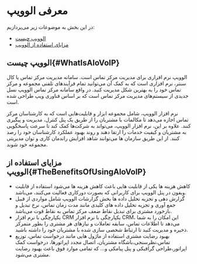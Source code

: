 # معرفی الوویپ

در این بخش به موضوعات زیر می‌پردازیم:
- [الوویپ چیست ](#WhatIsAloVoIP)
- [مزایای استفاده از الوویپ](#TheBenefitsOfUsingAloVoIP)

## الوویپ چیست{#WhatIsAloVoIP}

الوویپ نرم افزاری برای مدیریت مرکز تماس است. سامانه مدیریت مرکز تماس یا کال سنتر، نرم افزاری است که به کمک آن می‌توانید تمام فرآیندهای تلفنی مجموعه و مرکز تماس خود را به بهترین شکل مدیریت کنید. در واقع سامانه مرکز تماس الوویپ نسل جدیدی از سیستم‌های مدیریت مرکز تماس است که بر اساس فناوری ویپ طراحی شده است.</br>

نرم افزار الوویپ، شامل مجموعه ابزار و قابلیت‌هایی است که به کارشناسان مرکز تماس اجازه می‌دهد تا مکالمات با مشتریان را از طریق یک پنل کنترل،  مدیریت و پیگیری کنند. علاوه بر این، نرم افزار الوویپ، می‌تواند به شرکت‌ها کمک کند تا سرعت پاسخگویی به مشتریان و کیفیت خدمات را ارتقا دهند و روند بهبود عملکرد کارشناسان خود را رصد کنند. از این طریق سازمان ها می‌توانند شاهد افزایش راندمان کاری و توان مدیریتی مجموعه خود شوند.<br>


## مزایای استفاده از الوویپ{#TheBenefitsOfUsingAloVoIP}
- کاهش هزینه ها
یکی از قابلیت هایی باعث کاهش هزینه ها می‌شود  استفاده از قابلیت وبفون در پنل الوویپ برای کاربرانی که بصورت دورکاری فعالیت می‌کنند، می‌باشد. 
- گزارش دهی و تجزیه تحلیل داده ها
بخش گزارشات الوویپ شامل مواردی از قبیل جمع آوری و تجزیه تحلیل داده های کلیدی مانند مدت زمان تماس، نرخ تبدیل و بازخورد مشتری برای تبدیل نقاط ضعف مرکز تماس به نقاط قوت می‌باشد.
- یکپارچگی با نرم افزار CRM
یکپارچگی با نرم افزار CRM، این امکان را به شما می‌دهد تا اطلاعات تماس، سابقه تعاملات و نیازهای هر مشتری را بطور متمرکز ذخیره و مدیریت کنید تا ارتباط شخصی سازی شده با مشتریان خود را داشته باشید.
- بهبود رضایت مشتری
استفاده از ماژول هایی مانند درخواست تماس، توزیع تماس،نظرسنجی،باشگاه مشتریان، اتصال مجدد اپراتورها، درخواست کمک اپراتور،طراحی گرافیکی و پنل پیامکی و... که تمامی موارد فوق باعث بهبود رضایت مشتری می‌شود.

